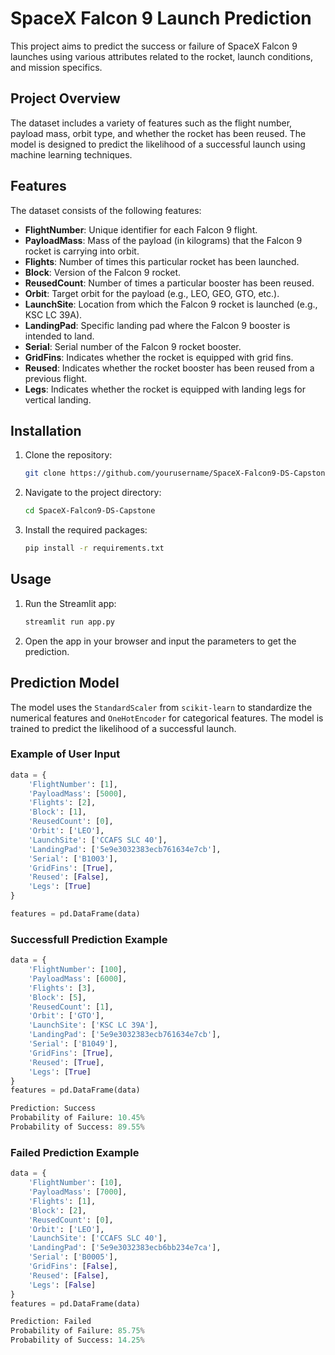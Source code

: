 # SpaceX Falcon 9 Launch Prediction

This project aims to predict the success or failure of SpaceX Falcon 9 launches using various attributes related to the rocket, launch conditions, and mission specifics.

## Project Overview

The dataset includes a variety of features such as the flight number, payload mass, orbit type, and whether the rocket has been reused. The model is designed to predict the likelihood of a successful launch using machine learning techniques.

## Features

The dataset consists of the following features:

- **FlightNumber**: Unique identifier for each Falcon 9 flight.
- **PayloadMass**: Mass of the payload (in kilograms) that the Falcon 9 rocket is carrying into orbit.
- **Flights**: Number of times this particular rocket has been launched.
- **Block**: Version of the Falcon 9 rocket.
- **ReusedCount**: Number of times a particular booster has been reused.
- **Orbit**: Target orbit for the payload (e.g., LEO, GEO, GTO, etc.).
- **LaunchSite**: Location from which the Falcon 9 rocket is launched (e.g., KSC LC 39A).
- **LandingPad**: Specific landing pad where the Falcon 9 booster is intended to land.
- **Serial**: Serial number of the Falcon 9 rocket booster.
- **GridFins**: Indicates whether the rocket is equipped with grid fins.
- **Reused**: Indicates whether the rocket booster has been reused from a previous flight.
- **Legs**: Indicates whether the rocket is equipped with landing legs for vertical landing.

## Installation

1. Clone the repository:
    ```bash
    git clone https://github.com/yourusername/SpaceX-Falcon9-DS-Capstone.git
    ```
2. Navigate to the project directory:
    ```bash
    cd SpaceX-Falcon9-DS-Capstone
    ```
3. Install the required packages:
    ```bash
    pip install -r requirements.txt
    ```

## Usage

1. Run the Streamlit app:
    ```bash
    streamlit run app.py
    ```
2. Open the app in your browser and input the parameters to get the prediction.

## Prediction Model

The model uses the `StandardScaler` from `scikit-learn` to standardize the numerical features and `OneHotEncoder` for categorical features. The model is trained to predict the likelihood of a successful launch.

### Example of User Input

```python
data = {
    'FlightNumber': [1],
    'PayloadMass': [5000],
    'Flights': [2],
    'Block': [1],
    'ReusedCount': [0],
    'Orbit': ['LEO'],
    'LaunchSite': ['CCAFS SLC 40'],
    'LandingPad': ['5e9e3032383ecb761634e7cb'],
    'Serial': ['B1003'],
    'GridFins': [True],
    'Reused': [False],
    'Legs': [True]
}

features = pd.DataFrame(data)
```


### Successfull Prediction Example

```python
data = {
    'FlightNumber': [100],
    'PayloadMass': [6000],
    'Flights': [3],
    'Block': [5],
    'ReusedCount': [1],
    'Orbit': ['GTO'],
    'LaunchSite': ['KSC LC 39A'],
    'LandingPad': ['5e9e3032383ecb761634e7cb'],
    'Serial': ['B1049'],
    'GridFins': [True],
    'Reused': [True],
    'Legs': [True]
}
features = pd.DataFrame(data)

Prediction: Success
Probability of Failure: 10.45%
Probability of Success: 89.55%
```

### Failed Prediction Example

```python
data = {
    'FlightNumber': [10],
    'PayloadMass': [7000],
    'Flights': [1],
    'Block': [2],
    'ReusedCount': [0],
    'Orbit': ['LEO'],
    'LaunchSite': ['CCAFS SLC 40'],
    'LandingPad': ['5e9e3032383ecb6bb234e7ca'],
    'Serial': ['B0005'],
    'GridFins': [False],
    'Reused': [False],
    'Legs': [False]
}
features = pd.DataFrame(data)

Prediction: Failed
Probability of Failure: 85.75%
Probability of Success: 14.25%
```


